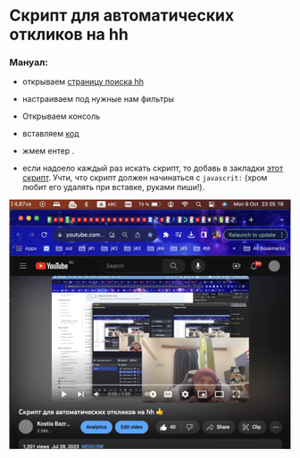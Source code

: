 # Скрипт для автоматических откликов на hh



### Мануал:

- открываем <a target="_blank" href="https://lipetsk.hh.ru/search/vacancy?experience=between3And6&search_field=name&enable_snippets=false&text=vue+not+python+not+php+not+qa+not+.net+not+node+not+%D1%81%D1%82%D0%B0%D0%B6%D0%B5%D1%80+not+fullstack+not+backend&ored_clusters=true&L_save_area=true">страницу поиска hh</a>
- настраиваем под нужные нам фильтры
- Открываем консоль 
- вставляем <a target="_blank" href="./hh.ru-bot.js">код</a>
- жмем ентер .


- если надоело каждый раз искать скрипт, то добавь в закладки <a href="./bookmark.min.js">этот скрипт</a>. Учти, что скрипт должен начинаться с `javascrit:` (хром любит его удалять при вставке, руками пиши!).


[![Demo video on YouTube](./screen.png)](https://www.youtube.com/watch?v=zjyrmfdgSNE)
